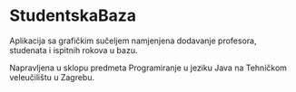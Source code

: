 # StudentskaBaza
Aplikacija sa grafičkim sučeljem namjenjena dodavanje profesora, studenata i ispitnih rokova u bazu.

Napravljena u sklopu predmeta Programiranje u jeziku Java na Tehničkom veleučilištu u Zagrebu.
